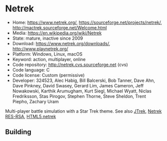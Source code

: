 # Netrek

- Home: https://www.netrek.org/, https://sourceforge.net/projects/netrek/, http://mactrek.sourceforge.net/Welcome.html
- Media: https://en.wikipedia.org/wiki/Netrek
- State: mature, inactive since 2009
- Download: https://www.netrek.org/downloads/, http://www.playnetrek.org/
- Platform: Windows, Linux, macOS
- Keyword: action, multiplayer, online
- Code repository: http://netrek.cvs.sourceforge.net (cvs)
- Code language: C
- Code license: Custom (permissive)
- Developer: 324523, Alec Habig, Bill Balcerski, Bob Tanner, Dave Ahn, Dave Pinkney, David Swasey, Gerard Lim, James Cameron, Jeff Nowakowski, Karthik Arumugham, Kurt Siegl, Michael Wyatt, Niclas Fredriksson, Stas Pirogov, Stephen Thorne, Steve Sheldon, Trent Piepho, Zachary Uram

Multi-player battle simulation with a Star Trek theme.
See also [JTrek](http://ftp.netrek.org/pub/netrek/clients/jtrek/), [Netrek RES-RSA](https://launchpad.net/netrek-res-rsa), [HTML5 netrek](https://github.com/apsillers/html5-netrek)

## Building
